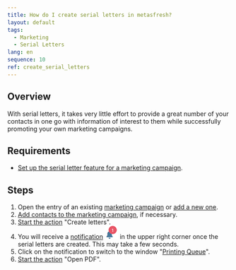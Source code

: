 ```yaml
---
title: How do I create serial letters in metasfresh?
layout: default
tags:
  - Marketing
  - Serial Letters
lang: en
sequence: 10
ref: create_serial_letters
---
```


## Overview
With serial letters, it takes very little effort to provide a great number of your contacts in one go with information of interest to them while successfully promoting your own marketing campaigns.

## Requirements
- [Set up the serial letter feature for a marketing campaign](Serial_letter_setup).

## Steps
1. Open the entry of an existing [marketing campaign](Menu) or [add a new one](Create_MKTG_campaign).
1. [Add contacts to the marketing campaign](Add_contacts_to_MKTG_campaign), if necessary.
1. [Start the action](StartAction#actions-menu) "Create letters".
1. You will receive a [notification](Notification_types) ![](assets/NotificationBell_WebUI.png) in the upper right corner once the serial letters are created. This may take a few seconds.
1. Click on the notification to switch to the window "[Printing Queue](Menu)".
1. [Start the action](StartAction#actions-menu) "Open PDF".
